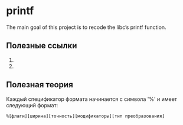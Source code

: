# printf  
The main goal of this project is to recode the libc’s printf function.  
## Полезные ссылки
1. 
2. 

##  Полезная теория
Каждый спецификатор формата начинается с символа '%' и имеет следующий формат:  

`%[флаги][ширина][точность][модификаторы][тип преобразования]`
